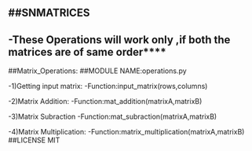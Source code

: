 ##SNMATRICES
-------------------------------------------------------------------------------
-****These Operations will work only ,if both the matrices are of same order********
-----------------------------------------------------------------------------------

##Matrix_Operations: 
##MODULE NAME:operations.py

-1)Getting input matrix:
-Function:input_matrix(rows,columns)

-2)Matrix Addition:
-Function:mat_addition(matrixA,matrixB)

-3)Matrix Subraction
-Function:mat_subraction(matrixA,matrixB)

-4)Matrix Multiplication:
-Function:matrix_multiplication(matrixA,matrixB)
##LICENSE
MIT